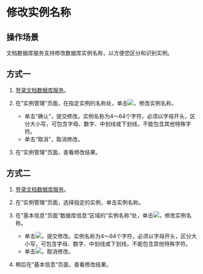 # 修改实例名称<a name="dds_03_0075"></a>

## 操作场景<a name="section4282820218710"></a>

文档数据库服务支持修改数据库实例名称，以方便您区分和识别实例。

## 方式一<a name="section1299663220553"></a>

1.  [登录文档数据库服务](https://support.huaweicloud.com/qs-dds/dds_02_0043.html)。
2.  在“实例管理”页面，在指定实例的名称处，单击![](figures/edit-4.png)，修改实例名称。
    -   单击“确认”，提交修改。实例名称为4～64个字符，必须以字母开头，区分大小写，可包含字母、数字、中划线或下划线，不能包含其他特殊字符。
    -   单击“取消”，取消修改。

3.  在“实例管理”页面，查看修改结果。

## 方式二<a name="zh-cn_topic_0049044698_section45421719172826"></a>

1.  [登录文档数据库服务](https://support.huaweicloud.com/qs-dds/dds_02_0043.html)。
2.  在“实例管理“页面，选择指定的实例，单击实例名称。
3.  在“基本信息“页面“数据库信息“区域的“实例名称“处，单击![](figures/edit-5.png)，修改实例名称。
    -   单击![](figures/kwx318612-GAUSS-DBaaS-image-a3c7a6c3-7516-4c36-890d-6898edfe2ca9-6.png)，提交修改。实例名称为4～64个字符，必须以字母开头，区分大小写，可包含字母、数字、中划线或下划线，不能包含其他特殊字符。
    -   单击![](figures/kwx318612-GAUSS-DBaaS-image-19240b98-7879-4974-9a25-c7c1072f8abf-7.png)，取消修改。

4.  稍后在“基本信息“页面，查看修改结果。

